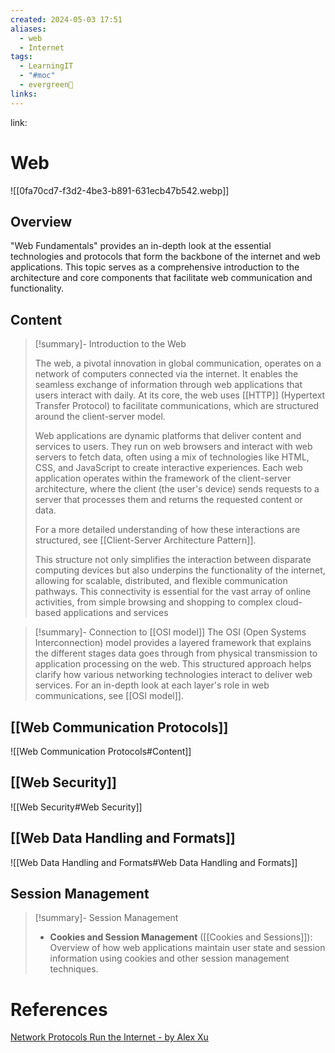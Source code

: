 ```yaml
---
created: 2024-05-03 17:51
aliases:
  - web
  - Internet
tags:
  - LearningIT
  - "#moc"
  - evergreen🌳
links:
---
```


link:

# Web

![[0fa70cd7-f3d2-4be3-b891-631ecb47b542.webp]]

## Overview

"Web Fundamentals" provides an in-depth look at the essential technologies and protocols that form the backbone of the internet and web applications. This topic serves as a comprehensive introduction to the architecture and core components that facilitate web communication and functionality.

## Content


> [!summary]- Introduction to the Web
> 
> The web, a pivotal innovation in global communication, operates on a network of computers connected via the internet. It enables the seamless exchange of information through web applications that users interact with daily. At its core, the web uses [[HTTP]] (Hypertext Transfer Protocol) to facilitate communications, which are structured around the client-server model.
> 
> Web applications are dynamic platforms that deliver content and services to users. They run on web browsers and interact with web servers to fetch data, often using a mix of technologies like HTML, CSS, and JavaScript to create interactive experiences. Each web application operates within the framework of the client-server architecture, where the client (the user's device) sends requests to a server that processes them and returns the requested content or data.
> 
> For a more detailed understanding of how these interactions are structured, see [[Client-Server Architecture Pattern]].
> 
> This structure not only simplifies the interaction between disparate computing devices but also underpins the functionality of the internet, allowing for scalable, distributed, and flexible communication pathways. This connectivity is essential for the vast array of online activities, from simple browsing and shopping to complex cloud-based applications and services


> [!summary]- Connection to [[OSI model]]
> The OSI (Open Systems Interconnection) model provides a layered framework that explains the different stages data goes through from physical transmission to application processing on the web. This structured approach helps clarify how various networking technologies interact to deliver web services. For an in-depth look at each layer's role in web communications, see [[OSI model]].


## [[Web Communication Protocols]]

![[Web Communication Protocols#Content]]

## [[Web Security]]

![[Web Security#Web Security]]



## [[Web Data Handling and Formats]]

![[Web Data Handling and Formats#Web Data Handling and Formats]]


## Session Management
> [!summary]- Session Management
> - **Cookies and Session Management** ([[Cookies and Sessions]]): Overview of how web applications maintain user state and session information using cookies and other session management techniques.

# References

[Network Protocols Run the Internet - by Alex Xu](https://blog.bytebytego.com/p/network-protocols-run-the-internet?utm_source=profile&utm_medium=reader2)
